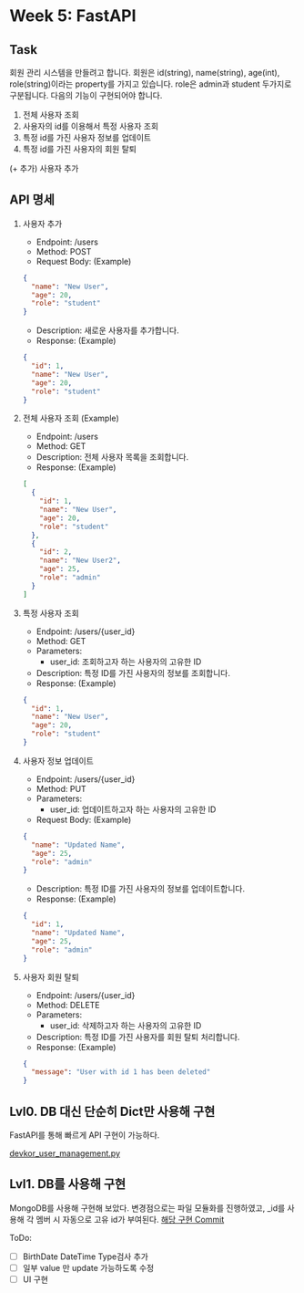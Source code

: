 # Week 5: FastAPI

## Task

회원 관리 시스템을 만들려고 합니다.
회원은 id(string), name(string), age(int), role(string)이라는 property를 가지고 있습니다.
role은 admin과 student 두가지로 구분됩니다.
다음의 기능이 구현되어야 합니다.

1. 전체 사용자 조회
2. 사용자의 id를 이용해서 특정 사용자 조회
3. 특정 id를 가진 사용자 정보를 업데이트
4. 특정 id를 가진 사용자의 회원 탈퇴

(+ 추가) 사용자 추가

## API 명세

1. 사용자 추가

   - Endpoint: /users
   - Method: POST
   - Request Body: (Example)

   ```json
   {
     "name": "New User",
     "age": 20,
     "role": "student"
   }
   ```

   - Description: 새로운 사용자를 추가합니다.
   - Response: (Example)

   ```json
   {
     "id": 1,
     "name": "New User",
     "age": 20,
     "role": "student"
   }
   ```

2. 전체 사용자 조회 (Example)

   - Endpoint: /users
   - Method: GET
   - Description: 전체 사용자 목록을 조회합니다.
   - Response: (Example)

   ```json
   [
     {
       "id": 1,
       "name": "New User",
       "age": 20,
       "role": "student"
     },
     {
       "id": 2,
       "name": "New User2",
       "age": 25,
       "role": "admin"
     }
   ]
   ```

3. 특정 사용자 조회

   - Endpoint: /users/{user_id}
   - Method: GET
   - Parameters:
     - user_id: 조회하고자 하는 사용자의 고유한 ID
   - Description: 특정 ID를 가진 사용자의 정보를 조회합니다.
   - Response: (Example)

   ```json
   {
     "id": 1,
     "name": "New User",
     "age": 20,
     "role": "student"
   }
   ```

4. 사용자 정보 업데이트

   - Endpoint: /users/{user_id}
   - Method: PUT
   - Parameters:
     - user_id: 업데이트하고자 하는 사용자의 고유한 ID
   - Request Body: (Example)

   ```json
   {
     "name": "Updated Name",
     "age": 25,
     "role": "admin"
   }
   ```

   - Description: 특정 ID를 가진 사용자의 정보를 업데이트합니다.
   - Response: (Example)

   ```json
   {
     "id": 1,
     "name": "Updated Name",
     "age": 25,
     "role": "admin"
   }
   ```

5. 사용자 회원 탈퇴
   - Endpoint: /users/{user_id}
   - Method: DELETE
   - Parameters:
     - user_id: 삭제하고자 하는 사용자의 고유한 ID
   - Description: 특정 ID를 가진 사용자를 회원 탈퇴 처리합니다.
   - Response: (Example)
   ```json
   {
     "message": "User with id 1 has been deleted"
   }
   ```

## Lvl0. DB 대신 단순히 Dict만 사용해 구현

FastAPI를 통해 빠르게 API 구현이 가능하다.

[devkor_user_management.py](https://github.com/kunheekimkr/MO4E-DevKor/commit/d689ddabe1c39171aa7dfbc11c50ab471bbc19f9)

## Lvl1. DB를 사용해 구현

MongoDB를 사용해 구현해 보았다. 변경점으로는 파일 모듈화를 진행하였고, \_id를 사용해 각 멤버 시 자동으로 고유 id가 부여된다.
[해당 구현 Commit](https://github.com/kunheekimkr/MO4E-DevKor/commit/7f9438e1f5c16978089658c514d39a612733ac06)

ToDo:

- [ ] BirthDate DateTime Type검사 추가
- [ ] 일부 value 만 update 가능하도록 수정
- [ ] UI 구현
